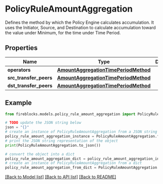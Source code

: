 # PolicyRuleAmountAggregation

Defines the method by which the Policy Engine calculates accumulation. It uses the Initiator, Source, and Destination to calculate accumulation toward the value under Minimum, for the time under Time Period. 

## Properties

Name | Type | Description | Notes
------------ | ------------- | ------------- | -------------
**operators** | [**AmountAggregationTimePeriodMethod**](AmountAggregationTimePeriodMethod.md) |  | [optional] 
**src_transfer_peers** | [**AmountAggregationTimePeriodMethod**](AmountAggregationTimePeriodMethod.md) |  | [optional] 
**dst_transfer_peers** | [**AmountAggregationTimePeriodMethod**](AmountAggregationTimePeriodMethod.md) |  | [optional] 

## Example

```python
from fireblocks.models.policy_rule_amount_aggregation import PolicyRuleAmountAggregation

# TODO update the JSON string below
json = "{}"
# create an instance of PolicyRuleAmountAggregation from a JSON string
policy_rule_amount_aggregation_instance = PolicyRuleAmountAggregation.from_json(json)
# print the JSON string representation of the object
print(PolicyRuleAmountAggregation.to_json())

# convert the object into a dict
policy_rule_amount_aggregation_dict = policy_rule_amount_aggregation_instance.to_dict()
# create an instance of PolicyRuleAmountAggregation from a dict
policy_rule_amount_aggregation_from_dict = PolicyRuleAmountAggregation.from_dict(policy_rule_amount_aggregation_dict)
```
[[Back to Model list]](../README.md#documentation-for-models) [[Back to API list]](../README.md#documentation-for-api-endpoints) [[Back to README]](../README.md)


